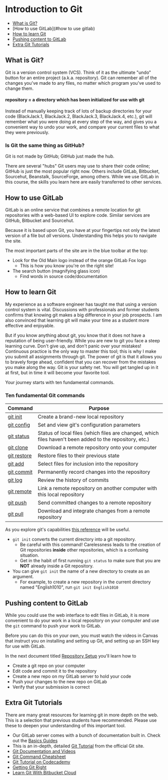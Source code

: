 # Introduction to Git

*   [What is Git?](#what-is-git)
*   [How to use GitLab](#how to use gitlab)
*   [How to learn Git](#how-to-learn-git)
*   [Pushing content to GitLab](#pushing-content-to-gitlab)
*   [Extra Git Tutorials](#extra-git-tutorials)


## What is Git?

Git is a version control system (VCS).  Think of it as the ultimate "undo" button for an entire project (a.k.a. repository). Git can remember all of the changes you've made to any files, no matter which program you've used to change them.

#### repository = a directory which has been initialized for use with git

Instead of manually keeping track of lots of backup directories for your code (BlackJack.1, BlackJack.2, BlackJack.3, BlackJack.4, etc.), git will remember what you were doing at every step of the way, and gives you a convenient way to undo your work, and compare your current files to what they were previously.


### Is Git the same thing as GitHub?

Git is not made by GitHub; GitHub just made the hub.

There are several "hubs" Git users may use to share their code online; GitHub is just the most popular right now.  Others include GitLab, Bitbucket, Sourcehut, Beanstalk, SourceForge, among others.   While we use GitLab in this course, the skills you learn here are easily transferred to other services.


## How to use GitLab

GitLab is an online service that combines a remote location for git repositories with a web-based UI to explore code.  Similar services are GitHub, Bitbucket and Sourcehut.

Because it is based upon Git, you have at your fingertips not only the latest version of a file but *all* versions.  Understanding this helps you to navigate the site.

The most important parts of the site are in the blue toolbar at the top:

*   Look for the Old Main logo instead of the orange GitLab Fox logo
    *   This is how you know you're on the right site!
*   The search button (magnifying glass icon)
    *   Find words in source code/documentation


## How to learn Git

My experience as a software engineer has taught me that using a version control system is vital.  Discussions with professionals and former students confirms that knowing git makes a big difference in your job prospects.  I am also convinced that learning git will make your time as a student more effective and enjoyable.

But if you know anything about git, you know that it does not have a reputation of being user-friendly.  While you are new to git you face a steep learning curve.  Don't give up, and don't panic over your mistakes!  Continuous practice is the only way to master this tool; this is why I make you submit all assignments through git.  The power of git is that it allows you to bravely forge ahead, confident that you can recover from the mistakes you make along the way.  Git is your safety net.  You will get tangled up in it at first, but in time it will become your favorite tool.

Your journey starts with ten fundamental commands.

### Ten fundamental Git commands

|**Command**                                        | **Purpose**
|---------------------------------------------------|------------
|[git init](https://git-scm.com/docs/git-init)      | Create a brand-new local repository
|[git config](https://git-scm.com/docs/git-config)  | Set and view git's configuration parameters
|[git status](https://git-scm.com/docs/git-status)  | Status of local files (which files are changed, which files haven't been added to the repository, etc.)
|[git clone](https://git-scm.com/docs/git-clone)    | Download a remote repository onto your computer
|[git restore](https://git-scm.com/docs/git-restore)| Restore files to their previous state
|[git add](https://git-scm.com/docs/git-add)        | Select files for inclusion into the repository
|[git commit](https://git-scm.com/docs/git-commit)  | Permanently record changes into the repository
|[git log](https://git-scm.com/docs/git-log)        | Review the history of commits
|[git remote](https://git-scm.com/docs/git-remote)  | Link a remote repository on another computer with this local repository
|[git push](https://git-scm.com/docs/git-push)      | Send committed changes to a remote repository
|[git pull](https://git-scm.com/docs/git-pull)      | Download and integrate changes from a remote repository

As you explore git's capabilities [this reference](https://git-scm.com/docs) will be useful.

*   `git init` converts the current directory into a git repository.
    *   Be careful with this command!  Carelessness leads to the creation of Git repositories **inside** other repositories, which is a confusing situation.
    *   Get in the habit of first running `git status` to make sure that you are **NOT** already inside a Git repository.
*   You can give `git init` the name of a new directory to create as an argument.
    *   For example, to create a new repository in the current directory named "English1010", run `git init English1010`


## Pushing content to GitLab

While you could use the web interface to edit files in GitLab, it is more convenient to do your work in a local repository on your computer and use the `git` command to push your work to GitLab.

Before you can do this on your own, you must watch the videos in Canvas that instruct you on installing and setting up Git, and setting up an SSH key for use with GitLab.

In the next document titled [Repository Setup](./Repository_Setup.md) you'll learn how to

*   Create a git repo on your computer
*   Edit code and commit it to the repository
*	Create a new repo on my GitLab server to hold your code
*   Push your changes to the new repo on GitLab
*   Verify that your submission is correct


## Extra Git Tutorials

There are many great resources for learning git in more depth on the web. This is a selection that previous students have recommended. Please use these to deepen your understanding of this important tool.


*   Our GitLab server comes with a bunch of documentation built in.  Check out the
    [Basics Guides](https://gitlab.cs.usu.edu/help/gitlab-basics/README.md#git-basics)
*   This is an in-depth, detailed [Git Tutorial](https://git-scm.com/book/en/v1/Getting-Started) from the official Git site.
*   [Git Documentation and Videos](https://git-scm.com/doc)
*   [Git Command Cheatsheet](https://services.github.com/on-demand/downloads/github-git-cheat-sheet.pdf)
*   [Git Tutorial on Codecademy](https://www.codecademy.com/learn/learn-git)
*   [Getting Git Right](https://www.atlassian.com/git)
*   [Learn Git With Bitbucket Cloud](https://www.atlassian.com/git/tutorials/learn-git-with-bitbucket-cloud)
